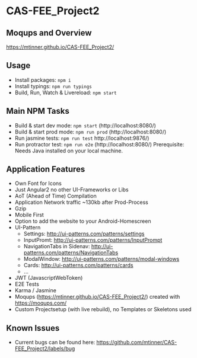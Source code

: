 # CAS-FEE_Project2
## Moqups and Overview
https://mtinner.github.io/CAS-FEE_Project2/

## Usage
* Install packages: `npm i`
* Install typings: `npm run typings`
* Build, Run, Watch & Livereload: `npm start`

## Main NPM Tasks
* Build & start dev mode: `npm start` (http://localhost:8080/)
* Build & start prod mode: `npm run prod` (http://localhost:8080/)
* Run jasmine tests: `npm run test` http://localhost:9876/)
* Run protractor test: `npm run e2e` (http://localhost:8080/) Prerequisite: Needs Java installed on your local machine. 
 
## Application Features
* Own Font for Icons
* Just Angular2 no other UI-Frameworks or Libs
* AoT (Ahead of Time) Compilation
* Application Network traffic ~130kb after Prod-Process 
* Gzip
* Mobile First
* Option to add the website to your Android-Homescreen
* UI-Pattern
    * Settings: http://ui-patterns.com/patterns/settings
    * InputPromt: http://ui-patterns.com/patterns/InputPrompt
    * NavigationTabs in Sidenav: http://ui-patterns.com/patterns/NavigationTabs
    * ModalWindow: http://ui-patterns.com/patterns/modal-windows
    * Cards: http://ui-patterns.com/patterns/cards
    * ...
* JWT (JavascriptWebToken)
* E2E Tests
* Karma / Jasmine
* Moqups (https://mtinner.github.io/CAS-FEE_Project2/) created with https://moqups.com/
* Custom Projectsetup (with live rebuild), no Templates or Skeletons used

## Known Issues
* Current bugs can be found here: https://github.com/mtinner/CAS-FEE_Project2/labels/bug